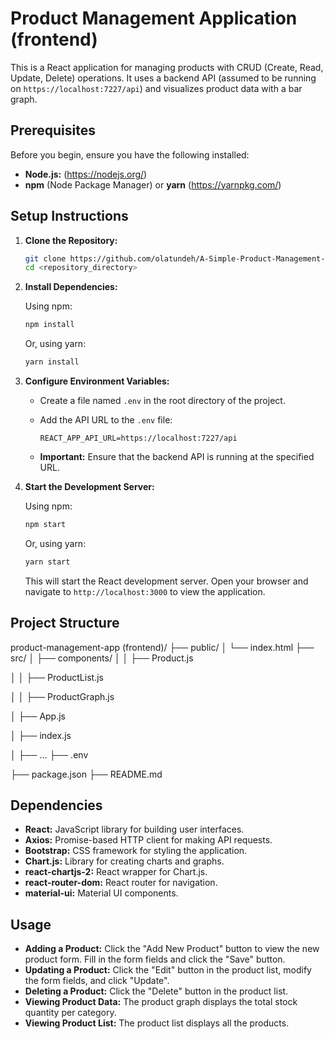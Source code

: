 # Product Management Application (frontend)

This is a React application for managing products with CRUD (Create, Read, Update, Delete) operations. It uses a backend API (assumed to be running on `https://localhost:7227/api`) and visualizes product data with a bar graph.

## Prerequisites

Before you begin, ensure you have the following installed:

-   **Node.js:** (https://nodejs.org/)
-   **npm** (Node Package Manager) or **yarn** (https://yarnpkg.com/)

## Setup Instructions

1.  **Clone the Repository:**

    ```bash
    git clone https://github.com/olatundeh/A-Simple-Product-Management-Dashboard---ReactFrontend.git
    cd <repository_directory>
    ```

2.  **Install Dependencies:**

    Using npm:

    ```bash
    npm install
    ```

    Or, using yarn:

    ```bash
    yarn install
    ```

3.  **Configure Environment Variables:**

    -   Create a file named `.env` in the root directory of the project.
    -   Add the API URL to the `.env` file:

        ```
        REACT_APP_API_URL=https://localhost:7227/api
        ```

    -   **Important:** Ensure that the backend API is running at the specified URL.

4.  **Start the Development Server:**

    Using npm:

    ```bash
    npm start
    ```

    Or, using yarn:

    ```bash
    yarn start
    ```

    This will start the React development server. Open your browser and navigate to `http://localhost:3000` to view the application.

## Project Structure

product-management-app (frontend)/
├── public/
│   └── index.html
├── src/
│   ├── components/
│   │   ├── Product.js

│   │   ├── ProductList.js

│   │   ├── ProductGraph.js

│   ├── App.js

│   ├── index.js

│   ├── ...
├── .env

├── package.json
├── README.md

## Dependencies

-   **React:** JavaScript library for building user interfaces.
-   **Axios:** Promise-based HTTP client for making API requests.
-   **Bootstrap:** CSS framework for styling the application.
-   **Chart.js:** Library for creating charts and graphs.
-   **react-chartjs-2:** React wrapper for Chart.js.
-   **react-router-dom:** React router for navigation.
-   **material-ui:** Material UI components.

## Usage

-   **Adding a Product:** Click the "Add New Product" button to view the new product form. Fill in the form fields and click the "Save" button.
-   **Updating a Product:** Click the "Edit" button in the product list, modify the form fields, and click "Update".
-   **Deleting a Product:** Click the "Delete" button in the product list.
-   **Viewing Product Data:** The product graph displays the total stock quantity per category.
-   **Viewing Product List:** The product list displays all the products.
